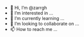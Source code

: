 - 👋 Hi, I’m @zarrgh
- 👀 I’m interested in ...
- 🌱 I’m currently learning ...
- 💞️ I’m looking to collaborate on ...
- 📫 How to reach me ...

<!---
zarrgh/zarrgh is a ✨ special ✨ repository because its `README.md` (this file) appears on your GitHub profile.
You can click the Preview link to take a look at your changes.
--->
